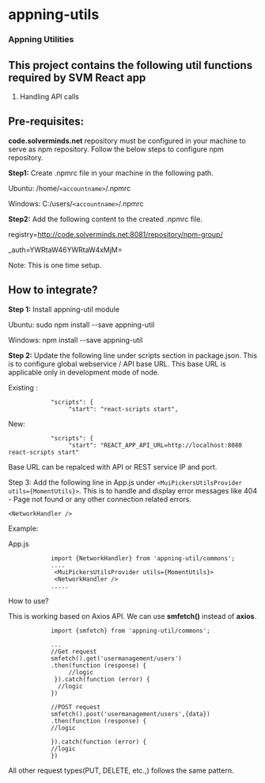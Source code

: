 # appning-utils
### Appning Utilities

## This project contains the following util functions required by SVM React app
1. Handling API calls

## Pre-requisites:
**code.solverminds.net** repository must be configured in your machine to serve as npm repository. Follow the below steps to configure npm repository.

**Step1:**
Create .npmrc file in your machine in the following path.

Ubuntu: /home/```<accountname>```/.npmrc

Windows: C:/users/```<accountname>```/.npmrc

**Step2:**
Add the following content to the created .npmrc file.

registry=http://code.solverminds.net:8081/repository/npm-group/

_auth=YWRtaW46YWRtaW4xMjM=

Note: This is one time setup.

## How to integrate?

**Step 1:** Install appning-util module

Ubuntu: sudo npm install --save appning-util

Windows: npm install --save appning-util

**Step 2:** Update the following line under scripts section in package.json. This is to configure global webservice / API base URL. This base URL is applicable only in development mode of node.

Existing :
                
                "scripts": {
                     "start": "react-scripts start",

New:

                "scripts": {
                     "start": "REACT_APP_API_URL=http://localhost:8080 react-scripts start"

Base URL can be repalced with API or REST service IP and port.


Step 3: Add the following line in App.js under   ```<MuiPickersUtilsProvider utils={MomentUtils}>```. This is to handle and display error messages like 404 - Page not found or any other connection related errors.

```<NetworkHandler />```

Example:

App.js

                import {NetworkHandler} from 'appning-util/commons';
                ....
                 <MuiPickersUtilsProvider utils={MomentUtils}>
                 <NetworkHandler />
                .....

How to use?

This is working based on Axios API. We can use **smfetch()** instead of **axios**.

                import {smfetch} from 'appning-util/commons';

                ...
                //Get request
                smfetch().get('usermanagement/users')
                .then(function (response) {
                     //logic
                 }).catch(function (error) {
                  //logic
                })

                //POST request
                smfetch().post('usermanagement/users',{data})
                .then(function (response) {
                //logic

                }).catch(function (error) {
                //logic
                })

All other request types(PUT, DELETE, etc.,) follows the same pattern.








